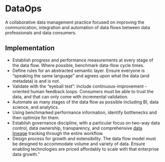 # DataOps

A collaborative data management practice focused on improving the communication, integration and automation of data flows between data professionals and data consumers.

## Implementation

- Establish progress and performance measurements at every stage of the data flow. Where possible, benchmark data-flow cycle times.
- Define rules for an abstracted semantic layer. Ensure everyone is “speaking the same language” and agrees upon what the data (and metadata) is and is not.
- Validate with the “eyeball test”: Include continuous-improvement -oriented human feedback loops. Consumers must be able to trust the data, and that can only come with incremental validation.
- Automate as many stages of the data flow as possible including BI, data science, and analytics.
- Using benchmarked performance information, identify bottlenecks and then optimize for them.
- Establish governance discipline, with a particular focus on two-way data control, data ownership, transparency, and comprehensive [data lineage](https://en.wikipedia.org/wiki/Data_lineage) tracking through the entire workflow.
- Design process for growth and extensibility. The data flow model must be designed to accommodate volume and variety of data. Ensure enabling technologies are priced affordably to scale with that enterprise data growth.”
